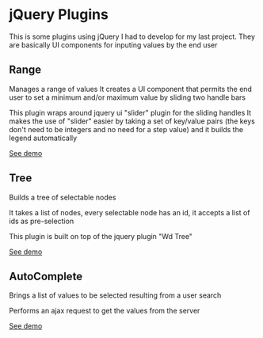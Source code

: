 jQuery Plugins
==============

This is some plugins using jQuery I had to develop for my last project.
They are basically UI components for inputing values by the end user


Range
-----

Manages a range of values
It creates a UI component that permits the end user to set a
minimum and/or maximum value by sliding two handle bars

This plugin wraps around jquery ui "slider" plugin for the sliding handles
It makes the use of "slider" easier by taking a set of key/value pairs
(the keys don't need to be integers and no need for a step value) and
it builds the legend automatically

[See demo](http://epinaog.herokuapp.com/range/demo/)


Tree
----

Builds a tree of selectable nodes

It takes a list of nodes, every selectable node has an id,
it accepts a list of ids as pre-selection

This plugin is built on top of the jquery plugin "Wd Tree"

[See demo](http://epinaog.herokuapp.com/tree/demo/)



AutoComplete
------------

Brings a list of values to be selected resulting from a user search

Performs an ajax request to get the values from the server

[See demo](http://epinaog.herokuapp.com/autocomplete/demo/)
